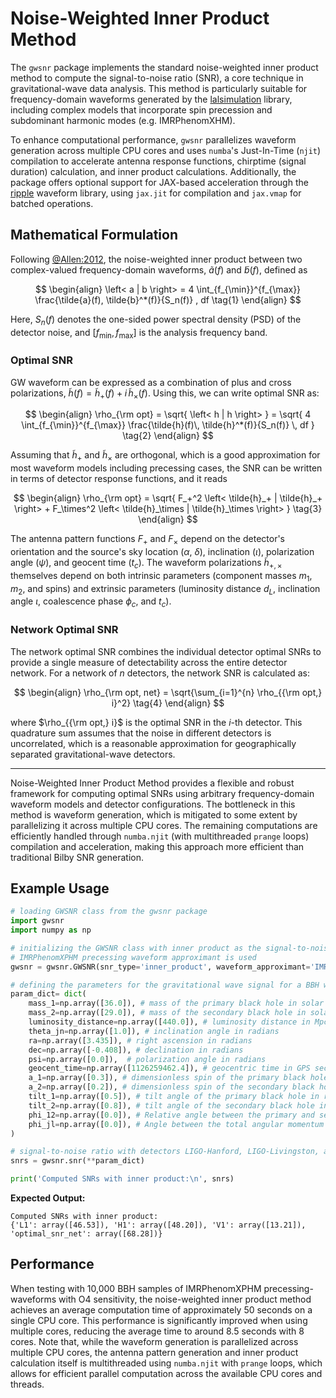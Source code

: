 
# Noise-Weighted Inner Product Method

The `gwsnr` package implements the standard noise-weighted inner product method to compute the signal-to-noise ratio (SNR), a core technique in gravitational-wave data analysis. This method is particularly suitable for frequency-domain waveforms generated by the [lalsimulation](https://lscsoft.docs.ligo.org/lalsuite/lalsimulation.html) library, including complex models that incorporate spin precession and subdominant harmonic modes (e.g. IMRPhenomXHM).

To enhance computational performance, `gwsnr` parallelizes waveform generation across multiple CPU cores and uses `numba`'s Just-In-Time (`njit`) compilation to accelerate antenna response functions, chirptime (signal duration) calculation, and inner product calculations. Additionally, the package offers optional support for JAX-based acceleration through the [ripple](https://github.com/hemantaph/ripple) waveform library, using `jax.jit` for compilation and `jax.vmap` for batched operations.

## Mathematical Formulation

Following [@Allen:2012](https://arxiv.org/pdf/gr-qc/0509116), the noise-weighted inner product between two complex-valued frequency-domain waveforms, $\tilde{a}(f)$ and $\tilde{b}(f)$, defined as

$$
\begin{align}
\left< a | b \right> = 4 \int_{f_{\min}}^{f_{\max}} \frac{\tilde{a}(f), \tilde{b}^*(f)}{S_n(f)} , df \tag{1}
\end{align}
$$

Here, $S_n(f)$ denotes the one-sided power spectral density (PSD) of the detector noise, and $[f_{\min}, f_{\max}]$ is the analysis frequency band.

### Optimal SNR 

GW waveform can be expressed as a combination of plus and cross polarizations, $\tilde{h}(f) = \tilde{h}_+(f) + i\, \tilde{h}_\times(f)$. Using this, we can write optimal SNR as:

$$
\begin{align}
\rho_{\rm opt} = \sqrt{ \left< h | h \right> } = \sqrt{ 4 \int_{f_{\min}}^{f_{\max}} \frac{\tilde{h}(f)\, \tilde{h}^*(f)}{S_n(f)} \, df } \tag{2}
\end{align}
$$

Assuming that $\tilde{h}_+$ and $\tilde{h}_\times$ are orthogonal, which is a good approximation for most waveform models including precessing cases, the SNR can be written in terms of detector response functions, and it reads

$$
\begin{align}
\rho_{\rm opt} = \sqrt{ F_+^2 \left< \tilde{h}_+ | \tilde{h}_+ \right> + F_\times^2 \left< \tilde{h}_\times | \tilde{h}_\times \right> } \tag{3}
\end{align}
$$

The antenna pattern functions $F_+$ and $F_\times$ depend on the detector's orientation and the source's sky location ($\alpha$, $\delta$), inclination ($\iota$), polarization angle ($\psi$), and geocent time ($t_c$). The waveform polarizations $\tilde{h}_{+,\times}$ themselves depend on both intrinsic parameters (component masses $m_1$, $m_2$, and spins) and extrinsic parameters (luminosity distance $d_L$, inclination angle $\iota$, coalescence phase $\phi_c$, and $t_c$).


### Network Optimal SNR

The network optimal SNR combines the individual detector optimal SNRs to provide a single measure of detectability across the entire detector network. For a network of $n$ detectors, the network SNR is calculated as:

$$
\begin{align}
\rho_{\rm opt, net} = \sqrt{\sum_{i=1}^{n} \rho_{{\rm opt,} i}^2} \tag{4}
\end{align}
$$

where $\rho_{{\rm opt,} i}$ is the optimal SNR in the $i$-th detector. This quadrature sum assumes that the noise in different detectors is uncorrelated, which is a reasonable approximation for geographically separated gravitational-wave detectors.

---

Noise-Weighted Inner Product Method provides a flexible and robust framework for computing optimal SNRs using arbitrary frequency-domain waveform models and detector configurations. The bottleneck in this method is waveform generation, which is mitigated to some extent by parallelizing it across multiple CPU cores. The remaining computations are efficiently handled through `numba.njit` (with multithreaded `prange` loops) compilation and acceleration, making this approach more efficient than traditional Bilby SNR generation.

## Example Usage

```python
# loading GWSNR class from the gwsnr package
import gwsnr
import numpy as np

# initializing the GWSNR class with inner product as the signal-to-noise ratio type
# IMRPhenomXPHM precessing waveform approximant is used
gwsnr = gwsnr.GWSNR(snr_type='inner_product', waveform_approximant='IMRPhenomXPHM')

# defining the parameters for the gravitational wave signal for a BBH with GW150914 like parameters
param_dict= dict(
    mass_1=np.array([36.0]), # mass of the primary black hole in solar masses
    mass_2=np.array([29.0]), # mass of the secondary black hole in solar masses
    luminosity_distance=np.array([440.0]), # luminosity distance in Mpc
    theta_jn=np.array([1.0]), # inclination angle in radians
    ra=np.array([3.435]), # right ascension in radians
    dec=np.array([-0.408]), # declination in radians
    psi=np.array([0.0]),  # polarization angle in radians
    geocent_time=np.array([1126259462.4]), # geocentric time in GPS seconds
    a_1=np.array([0.3]), # dimensionless spin of the primary black hole
    a_2=np.array([0.2]), # dimensionless spin of the secondary black hole
    tilt_1=np.array([0.5]), # tilt angle of the primary black hole in radians
    tilt_2=np.array([0.8]), # tilt angle of the secondary black hole in radians
    phi_12=np.array([0.0]), # Relative angle between the primary and secondary spin of the binary in radians
    phi_jl=np.array([0.0]), # Angle between the total angular momentum and the orbital angular momentum in radians
)

# signal-to-noise ratio with detectors LIGO-Hanford, LIGO-Livingston, and Virgo with O4 observing run sensitivity
snrs = gwsnr.snr(**param_dict)

print('Computed SNRs with inner product:\n', snrs)
```

**Expected Output:**

```
Computed SNRs with inner product:
{'L1': array([46.53]), 'H1': array([48.20]), 'V1': array([13.21]), 'optimal_snr_net': array([68.28])}
```

## Performance

When testing with 10,000 BBH samples of IMRPhenomXPHM precessing-waveforms with O4 sensitivity, the noise-weighted inner product method achieves an average computation time of approximately 50 seconds on a single CPU core. This performance is significantly improved when using multiple cores, reducing the average time to around 8.5 seconds with 8 cores. Note that, while the waveform generation is parallelized across multiple CPU cores, the antenna pattern generation and inner product calculation itself is multithreaded using `numba.njit` with `prange` loops, which allows for efficient parallel computation across the available CPU cores and threads.
